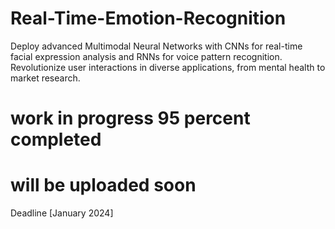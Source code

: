# Real-Time-Emotion-Recognition
Deploy advanced Multimodal Neural Networks with CNNs for real-time facial expression analysis and RNNs for voice pattern recognition. Revolutionize user interactions in diverse applications, from mental health to market research.

# work in progress 95 percent completed 
# will be uploaded soon
Deadline [January 2024]
